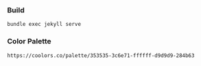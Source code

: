 
### Build

    bundle exec jekyll serve

### Color Palette

    https://coolors.co/palette/353535-3c6e71-ffffff-d9d9d9-284b63